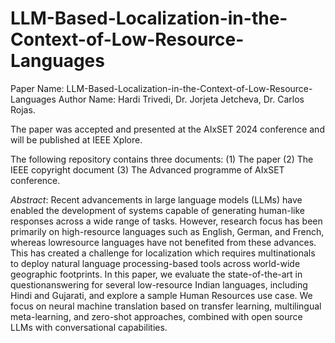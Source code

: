 # LLM-Based-Localization-in-the-Context-of-Low-Resource-Languages
Paper Name: LLM-Based-Localization-in-the-Context-of-Low-Resource-Languages
Author Name: Hardi Trivedi, Dr. Jorjeta Jetcheva, Dr. Carlos Rojas. 

The paper was accepted and presented at the AIxSET 2024 conference and will be published at IEEE Xplore. 

The following repository contains three documents: 
(1) The paper
(2) The IEEE copyright document 
(3) The Advanced programme of AIxSET conference. 

*Abstract*: Recent advancements in large language models
(LLMs) have enabled the development of systems capable of
generating human-like responses across a wide range of tasks.
However, research focus has been primarily on high-resource
languages such as English, German, and French, whereas lowresource
languages have not benefited from these advances.
This has created a challenge for localization which requires
multinationals to deploy natural language processing-based tools
across world-wide geographic footprints.
In this paper, we evaluate the state-of-the-art in questionanswering
for several low-resource Indian languages, including
Hindi and Gujarati, and explore a sample Human Resources use
case. We focus on neural machine translation based on transfer
learning, multilingual meta-learning, and zero-shot approaches,
combined with open source LLMs with conversational capabilities.
